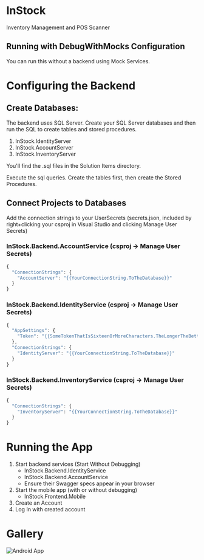 # InStock
 Inventory Management and POS Scanner

 
## Running with DebugWithMocks Configuration
You can run this without a backend using Mock Services.

# Configuring the Backend


## Create Databases:
The backend uses SQL Server. Create your SQL Server databases and then run the SQL to create tables and stored procedures.

1. InStock.IdentityServer
1. InStock.AccountServer
1. InStock.InventoryServer

You'll find the .sql files in the Solution Items directory.

Execute the sql queries. Create the tables first, then create the Stored Procedures.

## Connect Projects to Databases
Add the connection strings to your UserSecrets (secrets.json, included by right+clicking your csproj in Visual Studio and clicking Manage User Secrets)

### InStock.Backend.AccountService (csproj -> Manage User Secrets)
``` js
{
  "ConnectionStrings": {
    "AccountServer": "{{YourConnectionString.ToTheDatabase}}"
  }
}
```

### InStock.Backend.IdentityService (csproj -> Manage User Secrets)
``` js
{
  "AppSettings": {
    "Token": "{{SomeTokenThatIsSixteenOrMoreCharacters.TheLongerTheBetter}}"
  },
  "ConnectionStrings": {
    "IdentityServer": "{{YourConnectionString.ToTheDatabase}}"
  }
}
```

### InStock.Backend.InventoryService (csproj -> Manage User Secrets)
``` js
{
  "ConnectionStrings": {
    "InventoryServer": "{{YourConnectionString.ToTheDatabase}}"
  }
}
```

# Running the App

1. Start backend services (Start Without Debugging)
   - InStock.Backend.IdentityService
   - InStock.Backend.AccountService
   - Ensure their Swagger specs appear in your browser
1. Start the mobile app (with or without debugging)
   - InStock.Frontend.Mobile
1. Create an Account
1. Log In with created account

# Gallery 

 ![Android App](https://github.com/PatrickTibble/InStock/blob/frontent/mobile/ui_design/Solution%20Items/Screenshots/MauiApp/instock_home.png?raw=true)
